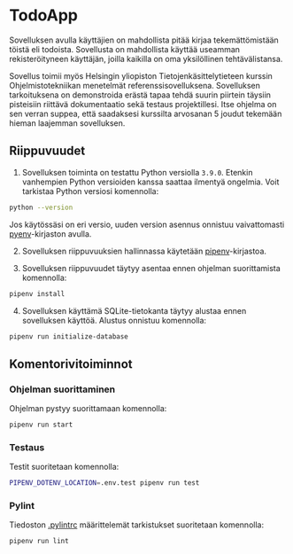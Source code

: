 # TodoApp

Sovelluksen avulla käyttäjien on mahdollista pitää kirjaa tekemättömistään töistä eli todoista. Sovellusta on mahdollista käyttää useamman rekisteröityneen käyttäjän, joilla kaikilla on oma yksilöllinen tehtävälistansa.

Sovellus toimii myös Helsingin yliopiston Tietojenkäsittelytieteen kurssin Ohjelmistotekniikan menetelmät referenssisovelluksena. Sovelluksen tarkoituksena on demonstroida erästä tapaa tehdä suurin piirtein täysiin pisteisiin riittävä dokumentaatio sekä testaus projektillesi. Itse ohjelma on sen verran suppea, että saadaksesi kurssilta arvosanan 5 joudut tekemään hieman laajemman sovelluksen.

## Riippuvuudet

1. Sovelluksen toiminta on testattu Python versiolla `3.9.0`. Etenkin vanhempien Python versioiden kanssa saattaa ilmentyä ongelmia. Voit tarkistaa Python versiosi komennolla:

```bash
python --version
```

Jos käytössäsi on eri versio, uuden version asennus onnistuu vaivattomasti [pyenv](https://github.com/pyenv/pyenv)-kirjaston avulla.

2. Sovelluksen riippuvuuksien hallinnassa käytetään [pipenv](https://github.com/pypa/pipenv)-kirjastoa.

3. Sovelluksen riippuvuudet täytyy asentaa ennen ohjelman suorittamista komennolla:

```bash
pipenv install
```

4. Sovelluksen käyttämä SQLite-tietokanta täytyy alustaa ennen sovelluksen käyttöä. Alustus onnistuu komennolla:

```bash
pipenv run initialize-database
```

## Komentorivitoiminnot

### Ohjelman suorittaminen

Ohjelman pystyy suorittamaan komennolla:

```bash
pipenv run start
```

### Testaus

Testit suoritetaan komennolla:

```bash
PIPENV_DOTENV_LOCATION=.env.test pipenv run test
```

### Pylint

Tiedoston [.pylintrc](./.pylintrc) määrittelemät tarkistukset suoritetaan komennolla:

```bash
pipenv run lint
```

